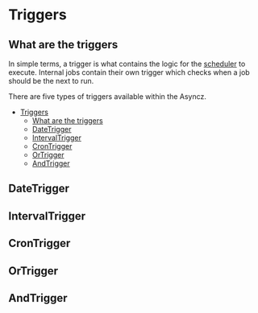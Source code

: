# Triggers

## What are the triggers

In simple terms, a trigger is what contains the logic for the [scheduler](./schedulers.md) to
execute. Internal jobs contain their own trigger which checks when a job should be the next to run.

There are five types of triggers available within the Asyncz.

- [Triggers](#triggers)
    - [What are the triggers](#what-are-the-triggers)
    - [DateTrigger](#datetrigger)
    - [IntervalTrigger](#intervaltrigger)
    - [CronTrigger](#crontrigger)
    - [OrTrigger](#ortrigger)
    - [AndTrigger](#andtrigger)

## DateTrigger

## IntervalTrigger

## CronTrigger

## OrTrigger

## AndTrigger
